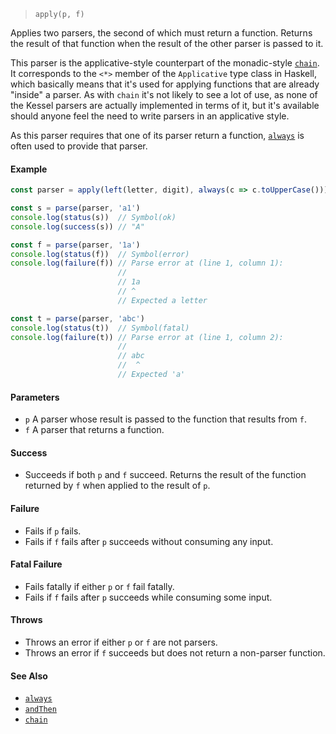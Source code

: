 <!--
 Copyright (c) 2020 Thomas J. Otterson
 
 This software is released under the MIT License.
 https://opensource.org/licenses/MIT
-->

> `apply(p, f)`

Applies two parsers, the second of which must return a function. Returns the result of that function when the result of the other parser is passed to it.

This parser is the applicative-style counterpart of the monadic-style [`chain`](chain.md). It corresponds to the `<*>` member of the `Applicative` type class in Haskell, which basically means that it's used for applying functions that are already "inside" a parser. As with `chain` it's not likely to see a lot of use, as none of the Kessel parsers are actually implemented in terms of it, but it's available should anyone feel the need to write parsers in an applicative style.

As this parser requires that one of its parser return a function, [`always`](always.md) is often used to provide that parser.

#### Example

```javascript
const parser = apply(left(letter, digit), always(c => c.toUpperCase()))

const s = parse(parser, 'a1')
console.log(status(s))  // Symbol(ok)
console.log(success(s)) // "A"

const f = parse(parser, '1a')
console.log(status(f))  // Symbol(error)
console.log(failure(f)) // Parse error at (line 1, column 1):
                        //
                        // 1a
                        // ^
                        // Expected a letter

const t = parse(parser, 'abc')
console.log(status(t))  // Symbol(fatal)
console.log(failure(t)) // Parse error at (line 1, column 2):
                        //
                        // abc
                        //  ^
                        // Expected 'a'
```

#### Parameters

* `p` A parser whose result is passed to the function that results from `f`.
* `f` A parser that returns a function.

#### Success

* Succeeds if both `p` and `f` succeed. Returns the result of the function returned by `f` when applied to the result of `p`.

#### Failure

* Fails if `p` fails.
* Fails if `f` fails after `p` succeeds without consuming any input.

#### Fatal Failure

* Fails fatally if either `p` or `f` fail fatally.
* Fails if `f` fails after `p` succeeds while consuming some input.

#### Throws

* Throws an error if either `p` or `f` are not parsers.
* Throws an error if `f` succeeds but does not return a non-parser function.

#### See Also

* [`always`](always.md)
* [`andThen`](andthen.md)
* [`chain`](chain.md)
